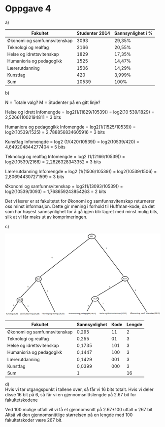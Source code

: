 # Oppgave 4

a)

|Fakultet  |Studenter 2014|Sannsynlighet i %|
|----------------------------|-------|------|
|Økonomi og samfunnsvitenskap|3093   |29,35%|
|Teknologi og realfag        |2166   |20,55%|
|Helse og idrettsvitenskap   |1829   |17,35%|
|Humanioria og pedagogikk    |1525   |14,47%|
|Lærerutdanning              |1506   |14,29%|
|Kunstfag                    |420    |3,999%|
|Sum                         |10539  |100%  |

b)

N = Totale valg?
M = Studenter på en gitt linje?

Helse og idrett
Infomengde = log2(1/(1829/10539)) = log2(10 539/1829) = 2,526611002194811 = 3 bits

Humaniora og pedagogikk
Infomengde = log2(1/(1525/10539)) = log2(10539/1525) = 2,788856834605916 = 3 bits

Kunstfag
Infomengde = log2 (1/(420/10539)) = log2(10539/420) = 4,649204844277404 = 5 bits

Teknologi og realfag
Infomengde = log2 (1/(2166/10539)) = log2(10539/2166) = 2,2826328343352 = 3 bits

Lærerutdanning
Infomengde = log2 (1/(1506/10539)) = log2(10539/1506) = 2,806944307271599 = 3 bits

Økonomi og samfunnsvitenskap = log2(1/(3093/10539)) = log2(10539/3093) = 1,768659243854263 = 2 bits

Det vi lærer er at fakultetet for Økonomi og samfunnsvitenskap returnerer oss minst informasjon. Dette gir mening i forhold til Huffman-kode, da det som har høyest sannsynlighet for å gå igjen blir lagret med minst mulig bits, slik at vi får maks ut av komprimeringen.

c)

![Huffman-tree](images/Huffman-tree.png)

Fakultet                     | Sannsynlighet | Kode | Lengde
-----------------------------|---------------|------|-------
Økonomi og samfunnsvitenskap | 0,295         | 11   | 2
Teknologi og realfag         | 0,255         | 01   | 3
Helse og idrettsvitenskap    | 0,1735        | 101  | 3
Humanioria og pedagogikk     | 0,1447        | 100  | 3
Lærerutdanning               | 0,1429        | 001  | 3
Kunstfag                     | 0,0399        | 000  | 3
Sum                          | 1             |      | 16

d)  
Hvis vi tar utgangspunkt i tallene over, så får vi 16 bits totalt. Hvis vi deler disse 16 bit på 6, så får vi en gjennomsnittslengde på 2.67 bit for fakultetskodene

Ved 100 mulige utfall vil vi få et gjennomsnitt på 2.67*100 utfall = 267 bit
Altså vil den gjennomsnittlige størrelsen på en lengde med 100 fakultetskoder være 267 bit.
